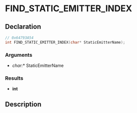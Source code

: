 # FIND_STATIC_EMITTER_INDEX

## Declaration
```cpp
// 0x64793A54
int FIND_STATIC_EMITTER_INDEX(char* StaticEmitterName);
```

### Arguments
- **char*:** StaticEmitterName

### Results
- **int**

## Description
